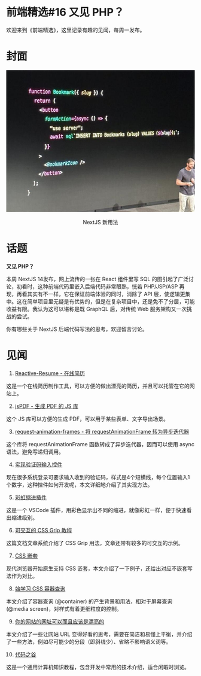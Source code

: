 # 前端精选#16 又见 PHP？

欢迎来到《前端精选》，这里记录有趣的见闻，每周一发布。

# 封面

![](../assets/php-again.jpg)
<p align=center>NextJS 新用法</p>

# 话题

**又见 PHP？**

本周 NextJS 14发布，网上流传的一张在 React 组件里写 SQL 的图引起了广泛讨论，初看时，这种前端代码里嵌入后端代码非常眼熟，恍若 PHP/JSP/ASP 再现，再看其实有不一样，它在保证前端体验的同时，消除了 API 层，使逻辑更集中。这在简单项目里无疑是有优势的，但是在复杂项目中，还是免不了分层，可能收益有限。我认为这可以堪称是既 GraphQL 后，对传统 Web 服务架构又一次挑战的尝试。

你有哪些关于 NextJS 后端代码写法的思考，欢迎留言讨论。

# 见闻

1. [Reactive-Resume - 在线简历](https://github.com/AmruthPillai/Reactive-Resume)

这是一个在线简历制作工具，可以方便的做出漂亮的简历，并且可以托管在它的网站上。

2. [jsPDF - 生成 PDF 的 JS 库](https://github.com/parallax/jsPDF)

这个 JS 库可以方便的生成 PDF，可以用于某些表单、文字导出场景。

3. [request-animation-frames - 将 requestAnimationFrame 转为异步迭代器](https://github.com/sindresorhus/request-animation-frames)

这个库将 requestAnimationFrame 函数转成了异步迭代器，因而可以使用 async 语法，避免写递归调用。

4. [实现验证码输入控件](https://phuoc.ng/collection/html-dom/build-an-otp-input-field/)

现在很多系统登录可要求输入收到的验证码，样式是4个短横线，每个位置输入1个数字，这种控件如何开发呢，本文详细地介绍了其实现方法。

5. [彩虹缩进插件](https://marketplace.visualstudio.com/items?itemName=oderwat.indent-rainbow)

这是一个 VSCode 插件，用彩色显示出不同的缩进，就像彩虹一样，便于快速看出缩进级别。

6. [可交互的 CSS Grip 教程](https://www.joshwcomeau.com/css/interactive-guide-to-grid/)

这篇文档文章系统介绍了 CSS Grip 用法，文章还带有较多的可交互的示例。

7. [CSS 嵌套](https://ishadeed.com/article/css-nesting)

现代浏览器开始原生支持 CSS 嵌套，本文介绍了一下例子，还给出对应不嵌套写法作为对比。

8. [始学习 CSS 容器查询](https://developer.mozilla.org/en-US/blog/getting-started-with-css-container-queries/)

本文介绍了容器查询 (@container) 的产生背景和用法，相对于屏幕查询 (@media screen)，对样式有着更细粒度的控制。

9. [你的网站的网址可以而且应该是漂亮的](https://opuszine.us/posts/your-websites-urls-can-should-be-beautiful)

本文介绍了一些让网站 URL 变得好看的思考，需要在简洁和易懂上平衡，并介绍了一些方法，例如尽可能少的分段（即斜线少）、省略不影响语义词等。

10. [代码之谷](https://thevalleyofcode.com/)

这是一个通用计算机知识教程，包含开发中常用的技术介绍，适合闲暇时浏览。
